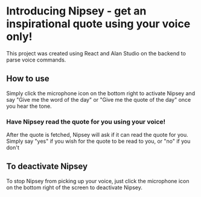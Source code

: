 # Introducing Nipsey - get an inspirational quote using your voice only!

This project was created using React and Alan Studio on the backend to parse voice commands.

## How to use

Simply click the microphone icon on the bottom right to activate Nipsey and say "Give me the word of the day" or "Give me the quote of the day" once you hear the tone.

### Have Nipsey read the quote for you using your voice!

After the quote is fetched, Nipsey will ask if it can read the quote for you. Simply say "yes" if you wish for the quote to be read to you, or "no" if you don't

## To deactivate Nipsey

To stop Nipsey from picking up your voice, just click the microphone icon on the bottom right of the screen to deactivate Nipsey.


